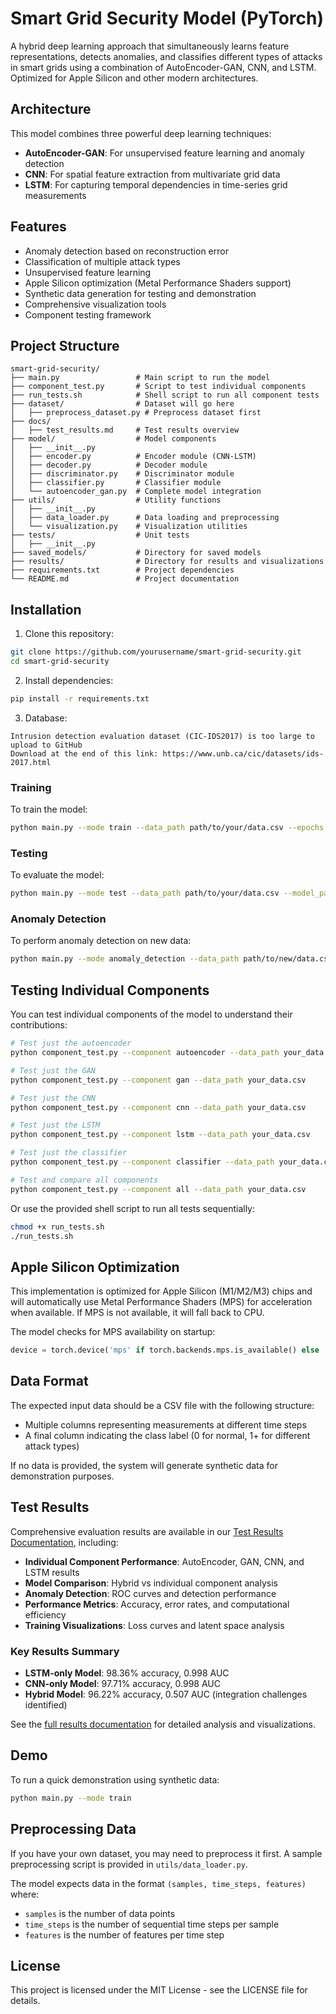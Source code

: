 # Smart Grid Security Model (PyTorch)

A hybrid deep learning approach that simultaneously learns feature representations, detects anomalies, and classifies different types of attacks in smart grids using a combination of AutoEncoder-GAN, CNN, and LSTM. Optimized for Apple Silicon and other modern architectures.

## Architecture

This model combines three powerful deep learning techniques:
- **AutoEncoder-GAN**: For unsupervised feature learning and anomaly detection
- **CNN**: For spatial feature extraction from multivariate grid data
- **LSTM**: For capturing temporal dependencies in time-series grid measurements

## Features

- Anomaly detection based on reconstruction error
- Classification of multiple attack types
- Unsupervised feature learning
- Apple Silicon optimization (Metal Performance Shaders support)
- Synthetic data generation for testing and demonstration
- Comprehensive visualization tools
- Component testing framework

## Project Structure

```
smart-grid-security/
├── main.py                 # Main script to run the model
├── component_test.py       # Script to test individual components
├── run_tests.sh            # Shell script to run all component tests
├── dataset/                # Dataset will go here
│   ├── preprocess_dataset.py # Preprocess dataset first
├── docs/
│   ├── test_results.md     # Test results overview
├── model/                  # Model components
│   ├── __init__.py
│   ├── encoder.py          # Encoder module (CNN-LSTM)
│   ├── decoder.py          # Decoder module
│   ├── discriminator.py    # Discriminator module
│   ├── classifier.py       # Classifier module
│   └── autoencoder_gan.py  # Complete model integration
├── utils/                  # Utility functions
│   ├── __init__.py
│   ├── data_loader.py      # Data loading and preprocessing
│   └── visualization.py    # Visualization utilities
├── tests/                  # Unit tests
│   ├── __init__.py
├── saved_models/           # Directory for saved models
├── results/                # Directory for results and visualizations
├── requirements.txt        # Project dependencies
└── README.md               # Project documentation
```

## Installation

1. Clone this repository:
```bash
git clone https://github.com/yourusername/smart-grid-security.git
cd smart-grid-security
```

2. Install dependencies:
```bash
pip install -r requirements.txt
```

3. Database:
```
Intrusion detection evaluation dataset (CIC-IDS2017) is too large to upload to GitHub
Download at the end of this link: https://www.unb.ca/cic/datasets/ids-2017.html
```

### Training

To train the model:

```bash
python main.py --mode train --data_path path/to/your/data.csv --epochs 100
```

### Testing

To evaluate the model:

```bash
python main.py --mode test --data_path path/to/your/data.csv --model_path saved_models/smart_grid_model
```

### Anomaly Detection

To perform anomaly detection on new data:

```bash
python main.py --mode anomaly_detection --data_path path/to/new/data.csv --model_path saved_models/smart_grid_model
```

## Testing Individual Components

You can test individual components of the model to understand their contributions:

```bash
# Test just the autoencoder
python component_test.py --component autoencoder --data_path your_data.csv

# Test just the GAN
python component_test.py --component gan --data_path your_data.csv

# Test just the CNN
python component_test.py --component cnn --data_path your_data.csv

# Test just the LSTM
python component_test.py --component lstm --data_path your_data.csv

# Test just the classifier
python component_test.py --component classifier --data_path your_data.csv

# Test and compare all components
python component_test.py --component all --data_path your_data.csv
```

Or use the provided shell script to run all tests sequentially:

```bash
chmod +x run_tests.sh
./run_tests.sh
```

## Apple Silicon Optimization

This implementation is optimized for Apple Silicon (M1/M2/M3) chips and will automatically use Metal Performance Shaders (MPS) for acceleration when available. If MPS is not available, it will fall back to CPU.

The model checks for MPS availability on startup:
```python
device = torch.device('mps' if torch.backends.mps.is_available() else 'cpu')
```

## Data Format

The expected input data should be a CSV file with the following structure:
- Multiple columns representing measurements at different time steps
- A final column indicating the class label (0 for normal, 1+ for different attack types)

If no data is provided, the system will generate synthetic data for demonstration purposes.

## Test Results

Comprehensive evaluation results are available in our [Test Results Documentation](docs/test_results.md), including:

- **Individual Component Performance**: AutoEncoder, GAN, CNN, and LSTM results
- **Model Comparison**: Hybrid vs individual component analysis  
- **Anomaly Detection**: ROC curves and detection performance
- **Performance Metrics**: Accuracy, error rates, and computational efficiency
- **Training Visualizations**: Loss curves and latent space analysis

### Key Results Summary
- **LSTM-only Model**: 98.36% accuracy, 0.998 AUC
- **CNN-only Model**: 97.71% accuracy, 0.998 AUC  
- **Hybrid Model**: 96.22% accuracy, 0.507 AUC (integration challenges identified)

See the [full results documentation](docs/test_results.md) for detailed analysis and visualizations.

## Demo

To run a quick demonstration using synthetic data:

```bash
python main.py --mode train
```

## Preprocessing Data

If you have your own dataset, you may need to preprocess it first. A sample preprocessing script is provided in `utils/data_loader.py`.

The model expects data in the format `(samples, time_steps, features)` where:
- `samples` is the number of data points
- `time_steps` is the number of sequential time steps per sample
- `features` is the number of features per time step

## License

This project is licensed under the MIT License - see the LICENSE file for details.
